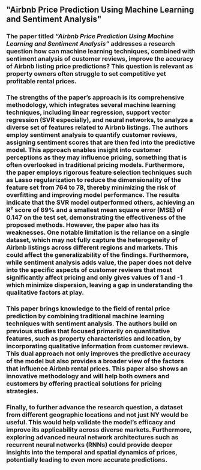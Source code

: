 ## **"Airbnb Price Prediction Using Machine Learning and Sentiment Analysis"**

### The paper titled *“Airbnb Price Prediction Using Machine Learning and Sentiment Analysis”* addresses a research question how can machine learning techniques, combined with sentiment analysis of customer reviews, improve the accuracy of Airbnb listing price predictions? This question is relevant as property owners often struggle to set competitive yet profitable rental prices.
### The strengths of the paper’s approach is its comprehensive methodology, which integrates several machine learning techniques, including linear regression, support vector regression (SVR especially), and neural networks, to analyze a diverse set of features related to Airbnb listings. The authors employ sentiment analysis to quantify customer reviews, assigning sentiment scores that are then fed into the predictive model. This approach enables insight into customer perceptions as they may influence pricing, something that is often overlooked in traditional pricing models. Furthermore, the paper employs rigorous feature selection techniques such as Lasso regularization to reduce the dimensionality of the feature set from 764 to 78, thereby minimizing the risk of overfitting and improving model performance. The results indicate that the SVR model outperformed others, achieving an R² score of 69% and a smallest mean square error (MSE) of 0.147 on the test set, demonstrating the effectiveness of the proposed methods. However, the paper also has its weaknesses. One notable limitation is the reliance on a single dataset, which may not fully capture the heterogeneity of Airbnb listings across different regions and markets. This could affect the generalizability of the findings. Furthermore, while sentiment analysis adds value, the paper does not delve into the specific aspects of customer reviews that most significantly affect pricing and only gives values ​​of 1 and -1 which minimize dispersion, leaving a gap in understanding the qualitative factors at play.
### This paper brings knowledge to the field of rental price prediction by combining traditional machine learning techniques with sentiment analysis. The authors build on previous studies that focused primarily on quantitative features, such as property characteristics and location, by incorporating qualitative information from customer reviews. This dual approach not only improves the predictive accuracy of the model but also provides a broader view of the factors that influence Airbnb rental prices. This paper also shows an innovative methodology and will help both owners and customers by offering practical solutions for pricing strategies.
### Finally, to further advance the research question, a dataset from different geographic locations and not just NY would be useful. This would help validate the model’s efficacy and improve its applicability across diverse markets. Furthermore, exploring advanced neural network architectures such as recurrent neural networks (RNNs) could provide deeper insights into the temporal and spatial dynamics of prices, potentially leading to even more accurate predictions.
